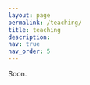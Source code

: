 ```yaml
---
layout: page
permalink: /teaching/
title: teaching
description: 
nav: true
nav_order: 5
---
```


Soon.
